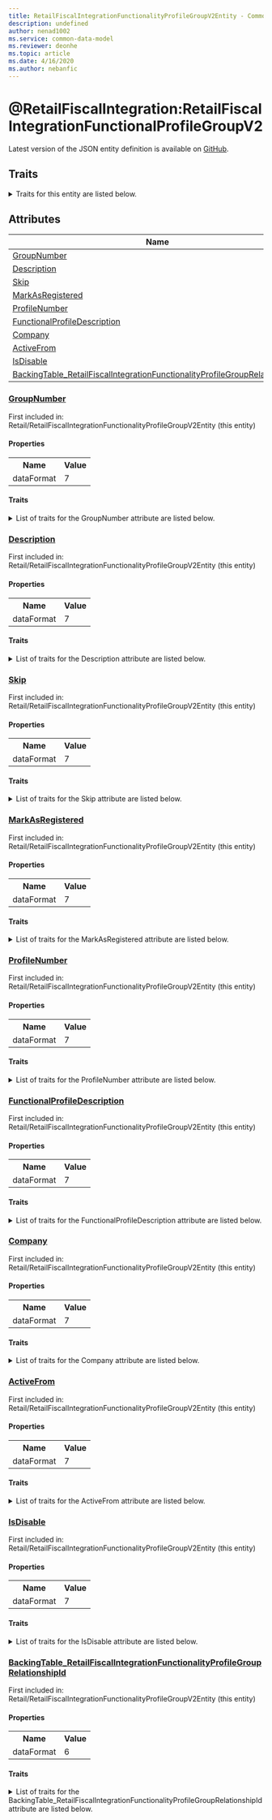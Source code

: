 ```yaml
---
title: RetailFiscalIntegrationFunctionalityProfileGroupV2Entity - Common Data Model | Microsoft Docs
description: undefined
author: nenad1002
ms.service: common-data-model
ms.reviewer: deonhe
ms.topic: article
ms.date: 4/16/2020
ms.author: nebanfic
---
```


# @RetailFiscalIntegration:RetailFiscalIntegrationFunctionalProfileGroupV2

  
 Latest version of the JSON entity definition is available on <a href="https://github.com/Microsoft/CDM/tree/master/schemaDocuments/core/erp/Entities/Commerce/Retail/RetailFiscalIntegrationFunctionalityProfileGroupV2Entity.cdm.json" target="_blank">GitHub</a>.  

## Traits

<details>
<summary>Traits for this entity are listed below.  
</summary>

**is.CDM.entityVersion**  
  <table><tr><th>Parameter</th><th>Value</th><th>Data type</th><th>Explanation</th></tr><tr><td>versionNumber</td><td>"1.0.0"</td><td>string</td><td>semantic version number of the entity</td></tr></table>

**is.Application.releaseVersion**  
  <table><tr><th>Parameter</th><th>Value</th><th>Data type</th><th>Explanation</th></tr><tr><td>releaseVersion</td><td>"10.0.13.0"</td><td>string</td><td>semantic version number of the application introducing this entity</td></tr></table>

**is.localized.displayedAs**  
  Holds the list of language specific display text for an object.  <table><tr><th>Parameter</th><th>Value</th><th>Data type</th><th>Explanation</th></tr><tr><td>localizedDisplayText</td><td><table><tr><th>languageTag</th><th>displayText</th></tr><tr><td>en</td><td>@RetailFiscalIntegration:RetailFiscalIntegrationFunctionalProfileGroupV2</td></tr></table></td><td>entity</td><td>a reference to the constant entity holding the list of localized text</td></tr></table>

</details>

## Attributes

|Name|Description|First Included in Entity|
|---|---|---|
|[GroupNumber](#GroupNumber)||<a href="RetailFiscalIntegrationFunctionalityProfileGroupV2Entity.md" target="_blank">Retail/RetailFiscalIntegrationFunctionalityProfileGroupV2Entity</a>|
|[Description](#Description)||<a href="RetailFiscalIntegrationFunctionalityProfileGroupV2Entity.md" target="_blank">Retail/RetailFiscalIntegrationFunctionalityProfileGroupV2Entity</a>|
|[Skip](#Skip)||<a href="RetailFiscalIntegrationFunctionalityProfileGroupV2Entity.md" target="_blank">Retail/RetailFiscalIntegrationFunctionalityProfileGroupV2Entity</a>|
|[MarkAsRegistered](#MarkAsRegistered)||<a href="RetailFiscalIntegrationFunctionalityProfileGroupV2Entity.md" target="_blank">Retail/RetailFiscalIntegrationFunctionalityProfileGroupV2Entity</a>|
|[ProfileNumber](#ProfileNumber)||<a href="RetailFiscalIntegrationFunctionalityProfileGroupV2Entity.md" target="_blank">Retail/RetailFiscalIntegrationFunctionalityProfileGroupV2Entity</a>|
|[FunctionalProfileDescription](#FunctionalProfileDescription)||<a href="RetailFiscalIntegrationFunctionalityProfileGroupV2Entity.md" target="_blank">Retail/RetailFiscalIntegrationFunctionalityProfileGroupV2Entity</a>|
|[Company](#Company)||<a href="RetailFiscalIntegrationFunctionalityProfileGroupV2Entity.md" target="_blank">Retail/RetailFiscalIntegrationFunctionalityProfileGroupV2Entity</a>|
|[ActiveFrom](#ActiveFrom)||<a href="RetailFiscalIntegrationFunctionalityProfileGroupV2Entity.md" target="_blank">Retail/RetailFiscalIntegrationFunctionalityProfileGroupV2Entity</a>|
|[IsDisable](#IsDisable)||<a href="RetailFiscalIntegrationFunctionalityProfileGroupV2Entity.md" target="_blank">Retail/RetailFiscalIntegrationFunctionalityProfileGroupV2Entity</a>|
|[BackingTable_RetailFiscalIntegrationFunctionalityProfileGroupRelationshipId](#BackingTable_RetailFiscalIntegrationFunctionalityProfileGroupRelationshipId)||<a href="RetailFiscalIntegrationFunctionalityProfileGroupV2Entity.md" target="_blank">Retail/RetailFiscalIntegrationFunctionalityProfileGroupV2Entity</a>|

### <a href=#GroupNumber name="GroupNumber">GroupNumber</a>

First included in: Retail/RetailFiscalIntegrationFunctionalityProfileGroupV2Entity (this entity)  

#### Properties

<table><tr><th>Name</th><th>Value</th></tr><tr><td>dataFormat</td><td>7</td></tr></table>

#### Traits

<details>
<summary>List of traits for the GroupNumber attribute are listed below.</summary>

**is.dataFormat.character**  
**is.dataFormat.big**  
**is.dataFormat.array**  
**is.dataFormat.character**  
**is.dataFormat.array**  
</details>

### <a href=#Description name="Description">Description</a>

First included in: Retail/RetailFiscalIntegrationFunctionalityProfileGroupV2Entity (this entity)  

#### Properties

<table><tr><th>Name</th><th>Value</th></tr><tr><td>dataFormat</td><td>7</td></tr></table>

#### Traits

<details>
<summary>List of traits for the Description attribute are listed below.</summary>

**is.dataFormat.character**  
**is.dataFormat.big**  
**is.dataFormat.array**  
**is.dataFormat.character**  
**is.dataFormat.array**  
</details>

### <a href=#Skip name="Skip">Skip</a>

First included in: Retail/RetailFiscalIntegrationFunctionalityProfileGroupV2Entity (this entity)  

#### Properties

<table><tr><th>Name</th><th>Value</th></tr><tr><td>dataFormat</td><td>7</td></tr></table>

#### Traits

<details>
<summary>List of traits for the Skip attribute are listed below.</summary>

**is.dataFormat.character**  
**is.dataFormat.big**  
**is.dataFormat.array**  
**is.dataFormat.character**  
**is.dataFormat.array**  
</details>

### <a href=#MarkAsRegistered name="MarkAsRegistered">MarkAsRegistered</a>

First included in: Retail/RetailFiscalIntegrationFunctionalityProfileGroupV2Entity (this entity)  

#### Properties

<table><tr><th>Name</th><th>Value</th></tr><tr><td>dataFormat</td><td>7</td></tr></table>

#### Traits

<details>
<summary>List of traits for the MarkAsRegistered attribute are listed below.</summary>

**is.dataFormat.character**  
**is.dataFormat.big**  
**is.dataFormat.array**  
**is.dataFormat.character**  
**is.dataFormat.array**  
</details>

### <a href=#ProfileNumber name="ProfileNumber">ProfileNumber</a>

First included in: Retail/RetailFiscalIntegrationFunctionalityProfileGroupV2Entity (this entity)  

#### Properties

<table><tr><th>Name</th><th>Value</th></tr><tr><td>dataFormat</td><td>7</td></tr></table>

#### Traits

<details>
<summary>List of traits for the ProfileNumber attribute are listed below.</summary>

**is.dataFormat.character**  
**is.dataFormat.big**  
**is.dataFormat.array**  
**is.dataFormat.character**  
**is.dataFormat.array**  
</details>

### <a href=#FunctionalProfileDescription name="FunctionalProfileDescription">FunctionalProfileDescription</a>

First included in: Retail/RetailFiscalIntegrationFunctionalityProfileGroupV2Entity (this entity)  

#### Properties

<table><tr><th>Name</th><th>Value</th></tr><tr><td>dataFormat</td><td>7</td></tr></table>

#### Traits

<details>
<summary>List of traits for the FunctionalProfileDescription attribute are listed below.</summary>

**is.dataFormat.character**  
**is.dataFormat.big**  
**is.dataFormat.array**  
**is.dataFormat.character**  
**is.dataFormat.array**  
</details>

### <a href=#Company name="Company">Company</a>

First included in: Retail/RetailFiscalIntegrationFunctionalityProfileGroupV2Entity (this entity)  

#### Properties

<table><tr><th>Name</th><th>Value</th></tr><tr><td>dataFormat</td><td>7</td></tr></table>

#### Traits

<details>
<summary>List of traits for the Company attribute are listed below.</summary>

**is.dataFormat.character**  
**is.dataFormat.big**  
**is.dataFormat.array**  
**is.dataFormat.character**  
**is.dataFormat.array**  
</details>

### <a href=#ActiveFrom name="ActiveFrom">ActiveFrom</a>

First included in: Retail/RetailFiscalIntegrationFunctionalityProfileGroupV2Entity (this entity)  

#### Properties

<table><tr><th>Name</th><th>Value</th></tr><tr><td>dataFormat</td><td>7</td></tr></table>

#### Traits

<details>
<summary>List of traits for the ActiveFrom attribute are listed below.</summary>

**is.dataFormat.character**  
**is.dataFormat.big**  
**is.dataFormat.array**  
**is.dataFormat.character**  
**is.dataFormat.array**  
</details>

### <a href=#IsDisable name="IsDisable">IsDisable</a>

First included in: Retail/RetailFiscalIntegrationFunctionalityProfileGroupV2Entity (this entity)  

#### Properties

<table><tr><th>Name</th><th>Value</th></tr><tr><td>dataFormat</td><td>7</td></tr></table>

#### Traits

<details>
<summary>List of traits for the IsDisable attribute are listed below.</summary>

**is.dataFormat.character**  
**is.dataFormat.big**  
**is.dataFormat.array**  
**is.dataFormat.character**  
**is.dataFormat.array**  
</details>

### <a href=#BackingTable_RetailFiscalIntegrationFunctionalityProfileGroupRelationshipId name="BackingTable_RetailFiscalIntegrationFunctionalityProfileGroupRelationshipId">BackingTable_RetailFiscalIntegrationFunctionalityProfileGroupRelationshipId</a>

First included in: Retail/RetailFiscalIntegrationFunctionalityProfileGroupV2Entity (this entity)  

#### Properties

<table><tr><th>Name</th><th>Value</th></tr><tr><td>dataFormat</td><td>6</td></tr></table>

#### Traits

<details>
<summary>List of traits for the BackingTable_RetailFiscalIntegrationFunctionalityProfileGroupRelationshipId attribute are listed below.</summary>

**is.dataFormat.character**  
**is.dataFormat.big**  
**is.dataFormat.array**  
**is.dataFormat.guid**  
**means.identity.entityId**  
**is.linkedEntity.identifier**  
Marks the attribute(s) that hold foreign key references to a linked (used as an attribute) entity. This attribute is added to the resolved entity to enumerate the referenced entities.  <table><tr><th>Parameter</th><th>Value</th><th>Data type</th><th>Explanation</th></tr><tr><td>entityReferences</td><td>empty table</td><td>entity</td><td>a reference to the constant entity holding the list of entity references</td></tr></table>

**is.dataFormat.guid**  
**is.dataFormat.character**  
**is.dataFormat.array**  
</details>
